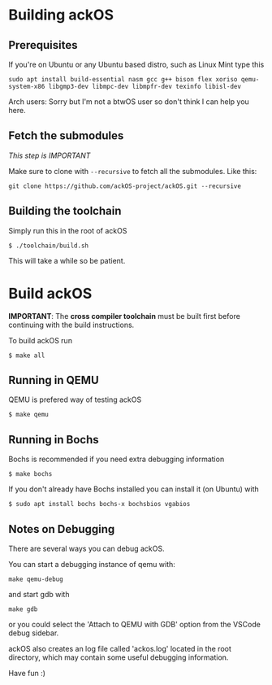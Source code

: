 # Building ackOS

## Prerequisites
If you're on Ubuntu or any Ubuntu based distro, such as Linux Mint type this
```
sudo apt install build-essential nasm gcc g++ bison flex xoriso qemu-system-x86 libgmp3-dev libmpc-dev libmpfr-dev texinfo libisl-dev
```
Arch users: Sorry but I'm not a btwOS user so don't think I can help you here.

## Fetch the submodules
*This step is IMPORTANT*

Make sure to clone with `--recursive` to fetch all the submodules. Like this:
```
git clone https://github.com/ackOS-project/ackOS.git --recursive
```

## Building the toolchain
Simply run this in the root of ackOS
```
$ ./toolchain/build.sh
```
This will take a while so be patient.

# Build ackOS
**IMPORTANT**: The **cross compiler toolchain** must be built first before continuing with the build instructions.

To build ackOS run
```
$ make all
```

## Running in QEMU
QEMU is prefered way of testing ackOS
```
$ make qemu
```

## Running in Bochs
Bochs is recommended if you need extra debugging information
```
$ make bochs
```

If you don't already have Bochs installed you can install it (on Ubuntu) with

```
$ sudo apt install bochs bochs-x bochsbios vgabios
```

## Notes on Debugging
There are several ways you can debug ackOS.

You can start a debugging instance of qemu with:
```
make qemu-debug
```
and start gdb with 
```
make gdb
```
or you could select the 'Attach to QEMU with GDB' option from the VSCode debug sidebar.

ackOS also creates an log file called 'ackos.log' located in the root directory, which may contain some useful debugging information.

Have fun :)
